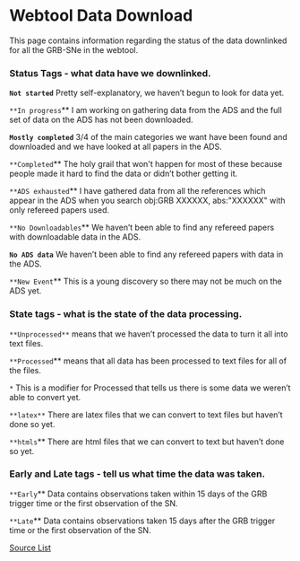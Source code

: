 # Webtool Data Download

This page contains information regarding the status of the data downlinked for all the GRB-SNe in the webtool. 

### Status Tags - what data have we downlinked.

**`Not started`** Pretty self-explanatory, we haven’t begun to look for data yet. 

`**In progress`**  I am working on gathering data from the ADS and the full set of data on the ADS has not been downloaded. 

**`Mostly completed`** 3/4 of the main categories we want have been found and downloaded and we have looked at all papers in the ADS.

`**Completed`** The holy grail that won't happen for most of these because people made it hard to find the data or didn’t bother getting it. 

`**ADS exhausted`** I have gathered data from all the references which appear in the ADS when you search obj:GRB XXXXXX, abs:"XXXXXX" with only refereed papers used.

`**No Downloadables`** We haven’t been able to find any refereed papers with downloadable data in the ADS.

**`No ADS data`** We haven’t been able to find any refereed papers with data in the ADS.

`**New Event`** This is a young discovery so there may not be much on the ADS yet.

### State tags - what is the state of the data processing.

`**Unprocessed**` means that we haven’t processed the data to turn it all into text files.

`**Processed`** means that all data has been processed to text files for all of the files.

`*` This is a modifier for Processed that tells us there is some data we weren’t able to convert yet.

`**latex**` There are latex files that we can convert to text files but haven’t done so yet.

`**htmls`** There are html files that we can convert to text but haven’t done so yet.

### Early and Late tags - tell us what time the data was taken.

`**Early`** Data contains observations taken within 15 days of the GRB trigger time or the first observation of the SN. 

`**Late`** Data contains observations taken 15 days after the GRB trigger time or the first observation of the SN. 

[Source List](Webtool%20Data%20Download%203ac60d50139d48f3a97df695e9383b0a/Source%20List%20c1f1bfea218c40e2a1267b9e69618838.md)